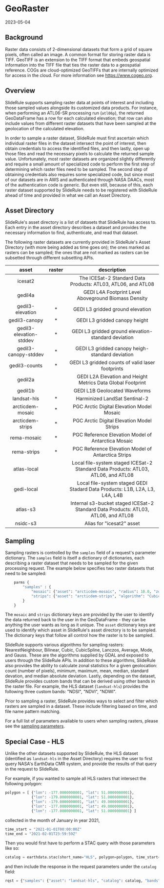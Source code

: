 # GeoRaster

2023-05-04

## Background

Raster data consists of 2-dimensional datasets that form a grid of square pixels, often called an image.  A common format for storing raster data is TIFF.  GeoTIFF is an extension to the TIFF format that embeds geospatial information into the TIFF file that ties the raster data to a geospatial reference.  COGs are cloud-optimized GeoTIFFs that are internally optimized for access in the cloud.  For more information see https://www.cogeo.org.

## Overview

SlideRule supports sampling raster data at points of interest and including those sampled values alongside its customized data products.  For instance, when performing an ATL06-SR processing run (`atl06p`), the returned GeoDataFrame has a row for each calculated elevation; that row can also include values from different raster datasets that have been sampled at the geolocation of the calculated elevation.

In order to sample a raster dataset, SlideRule must first ascertain which individual raster files in the dataset intersect the point of interest, then obtain credentials to access the identified files, and then lastly, open up those files and read the necessary pixels to calculate the returned sample value.  Unfortunately, most raster datasets are organized slightly differently and require a small amount of specialized code to perform the first step of determining which raster files need to be sampled.  The second step of obtaining credentials also requires some specialized code, but since most of our datasets are in AWS and authenticated through NASA DAACs, most of the authentication code is generic.  But even still, because of this, each raster dataset supported by SlideRule needs to be registered with SlideRule ahead of time and provided in what we call an Asset Directory.

## Asset Directory

SlideRule's asset directory is a list of datasets that SlideRule has access to.  Each entry in the asset directory describes a dataset and provides the necessary information to find, authenticate, and read that dataset.

The following raster datasets are currently provided in SlideRule's Asset Directory (with more being added as time goes on); the ones marked as rasters can be sampled; the ones that are not marked as rasters can be subsetted through different subsetting APIs.

|asset|raster|description|
|:---:|:---:|:---:|
|icesat2| | The ICESat-2 Standard Data Products: ATL03, ATL06, and ATL08|
|gedil4a| | GEDI L4A Footprint Level Aboveground Biomass Density|
|gedil3-elevation| *| GEDI L3 gridded ground elevation|
|gedil3-canopy| *| GEDI L3 gridded canopy height|
|gedil3-elevation-stddev| *| GEDI L3 gridded ground elevation-standard deviation|
|gedil3-canopy-stddev| *| GEDI L3 gridded canopy heigh-standard deviation|
|gedil3-counts| *| GEDI L3 gridded counts of valid laser footprints|
|gedil2a| | GEDI L2A Elevation and Height Metrics Data Global Footprint|
|gedil1b| | GEDI L1B Geolocated Waveforms|
|landsat-hls| *| Harminized LandSat Sentinal-2|
|arcticdem-mosaic| *| PGC Arctic Digital Elevation Model Mosaic|
|arcticdem-strips| *| PGC Arctic Digital Elevation Model Strips|
|rema-mosaic| *| PGC Reference Elevation Model of Antarctica Mosaic|
|rema-strips| *| PGC Reference Elevation Model of Antarctica Strips|
|atlas-local| | Local file-system staged ICESat-2 Standard Data Products: ATL03, ATL06, and ATL08|
|gedi-local| | Local file-system staged GEDI Stadard Data Products: L1B, L2A, L3, L4A, L4B|
|atlas-s3| | Internal s3-bucket staged ICESat-2 Standard Data Products: ATL03, ATL06, and ATL08|
|nsidc-s3| | Alias for "icesat2" asset|

## Sampling

Sampling rasters is controlled by the `samples` field of a request's parameter dictionary.  The `samples` field is itself a dictionary of dictionaries, each describing a raster dataset that needs to be sampled for the given processing request.  The example below specifies two raster datasets that need to be sampled:
```python
    parms {
        "samples" : {
            "mosaic": {"asset": "arcticdem-mosaic", "radius": 10.0, "zonal_stats": True},
            "strips": {"asset": "arcticdem-strips", "algorithm": "CubicSpline"}
        }
    }
```
The `mosaic` and `strips` dictionary keys are provided by the user to identify the data returned back to the user in the GeoDataFrame - they can be anything the user wants as long as it unique.  The `asset` dictionary keys are used to identify which asset in SlideRule's asset directory is to be sampled.  The dictionary keys that follow all control how the raster is to be sampled.

SlideRule supports various algorithms for sampling rasters: NearestNeighbour, Bilinear, Cubic, CubicSpline, Lanczos, Average, Mode, and Gauss.  These are the algorithms supplied by GDAL and exposed to users through the SlideRule APIs.  In addition to these algorithms, SlideRule also provides the ability to calculate zonal statistics for a given geolocation: count (number of pixels), minimum, maximum, mean, median, standard devation, and median absolute deviation. Lastly, depending on the dataset, SlideRule provides custom bands that can be derived using other bands in the raster file.  For example, the HLS dataset (`landsat-hls`) provides the following three custom bands: "NDSI", "NDVI", "NDWI". 
  
Prior to sampling a raster, SlideRule provides ways to select and filter which rasters are sampled in a dataset.  These include filtering based on time, and file name pattern matching.

For a full list of parameters available to users when sampling rasters, please see the [sampling parameters](./SlideRule.html#raster-sampling).

## Special Case - HLS

Unlike the other datasets supported by SlideRule, the HLS dataset (identified as `landsat-hls` in the Asset Directory) requires the user to first query NASA's EarthData CMR system, and provide the results of that query in the request to SlideRule.

For example, if you wanted to sample all HLS rasters that intersect the following polygon:
```python
polygon = [ {"lon": -177.0000000001, "lat": 51.0000000001},
            {"lon": -179.0000000001, "lat": 51.0000000001},
            {"lon": -179.0000000001, "lat": 49.0000000001},
            {"lon": -177.0000000001, "lat": 49.0000000001},
            {"lon": -177.0000000001, "lat": 51.0000000001} ]
```
collected in the month of January in year 2021, 
```python
time_start = "2021-01-01T00:00:00Z"
time_end = "2021-02-01T23:59:59Z"
```
Then you would first have to perform a STAC query with those parameters like so:
```python
catalog = earthdata.stac(short_name="HLS", polygon=polygon, time_start=time_start, time_end=time_end, as_str=True)
```
and then include the response in the request parameters under the `catalog` field:
```python
rqst = {"samples": {"asset": "landsat-hls", "catalog": catalog, "bands": ["B02"]}}
```